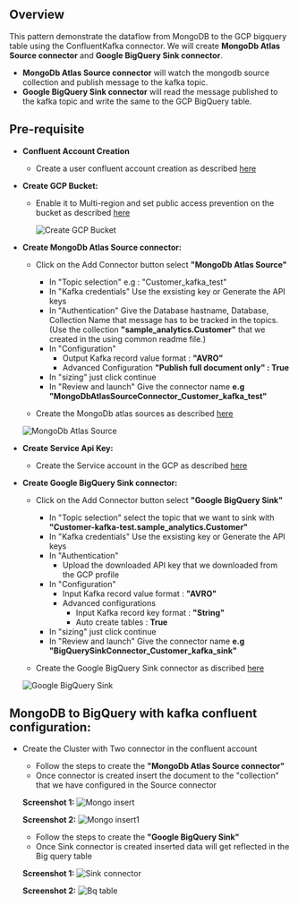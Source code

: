 ## Overview
   This pattern demonstrate the dataflow from MongoDB to the GCP bigquery table using the ConfluentKafka connector. We will create **MongoDb Atlas Source connector** and **Google BigQuery Sink connector**.
   
   - **MongoDb Atlas Source connector** will watch the mongodb source collection and publish message to the kafka topic.
   - **Google BigQuery Sink connector** will read the message published to the kafka topic and write the same to the GCP BigQuery table.
   
## Pre-requisite
- **Confluent Account Creation**
  * Create a user confluent account creation as described [here](https://docs.confluent.io/cloud/current/get-started/index.html)

- **Create GCP Bucket:**
  * Enable it to Multi-region and set public access prevention on the bucket as described [here](https://cloud.google.com/storage/docs/creating-buckets#create_a_new_bucket)
  
    ![Create GCP Bucket](https://github.com/mongodb-partners/MongoDb-BigQuery-Workshops/assets/109083730/1b0779cf-f321-47ef-9a60-b56a426771b1)
  
- **Create MongoDb Atlas Source connector:**
  * Click on the Add Connector button select **"MongoDb Atlas Source"**
    - In "Topic selection" e.g : "Customer_kafka_test"
    - In "Kafka credentials" Use the exsisting key or Generate the API keys
    - In "Authentication" Give the Database hastname, Database, Collection Name that message has to be tracked in the topics.(Use the collection **"sample_analytics.Customer"** that we created in the using common readme file.)
    - In "Configuration" 
        * Output Kafka record value format : **"AVRO"**
        * Advanced Configuration
            **"Publish full document only" : True**
    - In "sizing" just click continue 
    - In "Review and launch" Give the connector name **e.g "MongoDbAtlasSourceConnector_Customer_kafka_test"**
  
  * Create the MongoDb atlas sources as described [here](https://docs.confluent.io/cloud/current/connectors/cc-mongo-db-source.html#quick-start)
 
   ![MongoDb Atlas Source](https://github.com/mongodb-partners/MongoDb-BigQuery-Workshops/assets/109083730/fea7d885-049f-486e-92a9-ba5a055bc153)

- **Create Service Api Key:**
  * Create the Service account in the GCP as described [here](https://developers.google.com/workspace/guides/create-credentials#api-key)

- **Create Google BigQuery Sink connector:**
  * Click on the Add Connector button select **"Google BigQuery Sink"**
    - In "Topic selection" select the topic that we want to sink with **"Customer-kafka-test.sample_analytics.Customer"**
    - In "Kafka credentials" Use the exsisting key or Generate the API keys
    - In "Authentication"
        * Upload the downloaded API key that we downloaded from the GCP profile
    - In "Configuration"
       * Input Kafka record value format : **"AVRO"**
       * Advanced configurations
           - Input Kafka record key format : **"String"**
           - Auto create tables : **True**
    - In "sizing" just click continue 
    - In "Review and launch" Give the connector name **e.g "BigQuerySinkConnector_Customer_kafka_sink"**

  * Create the Google BigQuery Sink connector as discribed [here](https://docs.confluent.io/cloud/current/connectors/cc-gcp-bigquery-sink.html#quick-start)
 
   ![Google BigQuery Sink](https://github.com/mongodb-partners/MongoDb-BigQuery-Workshops/assets/109083730/d754b2f7-c230-4379-aabd-07df54314478)
## MongoDB to BigQuery with kafka confluent configuration:
  * Create the Cluster with Two connector in the confluent account
     - Follow the steps to create the **"MongoDb Atlas Source connector"**
     - Once connector is created insert the document to the "collection" that we have configured in the Source connector

     **Screenshot 1:**
       ![Mongo insert](https://github.com/mongodb-partners/MongoDb-BigQuery-Workshops/assets/109083730/9fa3e978-040e-4887-82d7-fb2d8fc06aae)

     **Screenshot 2:**
       ![Mongo insert1](https://github.com/mongodb-partners/MongoDb-BigQuery-Workshops/assets/109083730/57156d3f-29e8-4c47-b207-ecf696bf6cf4)

     - Follow the steps to create the **"Google BigQuery Sink"**
     - Once Sink connector is created inserted data will get reflected in the Big query table

     **Screenshot 1:**
       ![Sink connector](https://github.com/mongodb-partners/MongoDb-BigQuery-Workshops/assets/109083730/82ee9543-83b8-4425-9f9a-e686de716bc5)

     **Screenshot 2:**
       ![Bq table](https://github.com/mongodb-partners/MongoDb-BigQuery-Workshops/assets/109083730/8f91e33a-2f4e-478e-a2e5-c9480e900534)
     
